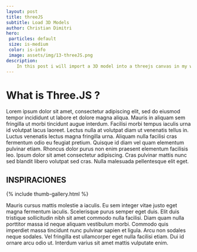 ```yaml
---
layout: post
title: threeJS
subtitle: Load 3D Models
author: Christian Dimitri
hero:
 particles: default
 size: is-medium
 color: is-info
 image: assets/img/13-threeJS.png
description: 
    In this post i will import a 3D model into a threejs canvas in my wesbite, and load some materials, lights, and more actions and events. This provides live interaction with the 3D world for architects, designers and others in the field.
---
```


# What is Three.JS ?

Lorem ipsum dolor sit amet, consectetur adipiscing elit, sed do eiusmod tempor incididunt ut labore et dolore magna aliqua. Mauris in aliquam sem fringilla ut morbi tincidunt augue interdum. Facilisi morbi tempus iaculis urna id volutpat lacus laoreet. Lectus nulla at volutpat diam ut venenatis tellus in. Luctus venenatis lectus magna fringilla urna. Aliquam nulla facilisi cras fermentum odio eu feugiat pretium. Quisque id diam vel quam elementum pulvinar etiam. Rhoncus dolor purus non enim praesent elementum facilisis leo. Ipsum dolor sit amet consectetur adipiscing. Cras pulvinar mattis nunc sed blandit libero volutpat sed cras. Nulla malesuada pellentesque elit eget.

## INSPIRACIONES

{% include thumb-gallery.html %}

Mauris cursus mattis molestie a iaculis. Eu sem integer vitae justo eget magna fermentum iaculis. Scelerisque purus semper eget duis. Elit duis tristique sollicitudin nibh sit amet commodo nulla facilisi. Diam quam nulla porttitor massa id neque aliquam vestibulum morbi. Commodo quis imperdiet massa tincidunt nunc pulvinar sapien et ligula. Arcu non sodales neque sodales. Vel fringilla est ullamcorper eget nulla facilisi etiam. Dui id ornare arcu odio ut. Interdum varius sit amet mattis vulputate enim.



